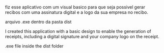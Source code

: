 fiz esse aplicativo com um visual basico para que seja possivel gerar recibos com uma assinatura digital e a logo da sua empresa no recibo.

arquivo .exe dentro da pasta dist


I created this application with a basic design to enable the generation of receipts, including a digital signature and your company logo on the receipt.

.exe file inside the dist folder
